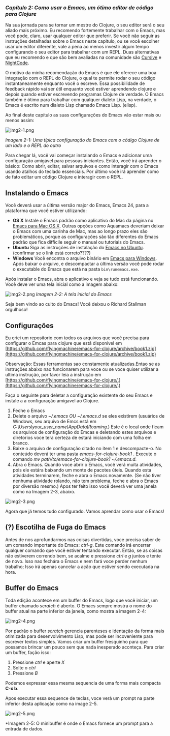 ### *Capítulo 2: Como usar o Emacs, um ótimo editor de código para Clojure*
Na sua jornada para se tornar um mestre do Clojure, o seu editor será o seu aliado mais próximo. Eu recomendo fortemente trabalhar com o Emacs, mas você pode, claro, usar qualquer editor que preferir. Se você não seguir as instruções detalhadas sobre o Emacs neste capitulo, ou se você escolher usar um editor diferente, vale a pena ao menos investir algum tempo configurando o seu editor para trabalhar com um REPL. Duas alternativas que eu recomendo e que são bem avaliadas na comunidade são [Cursive](https://cursive-ide.com/) e [NightCode](https://github.com/oakes/Nightcode).

O motivo da minha recomendação do Emacs é que ele oferece uma boa integração com o REPL do Clojure, o qual te permite rodar o seu código instantaneamente enquanto você o escreve. Essa possibilidade de feedback rápido vai ser útil enquanto você estiver aprendendo clojure e depois quando estiver escrevendo programas Clojure de verdade. O Emacs também é ótimo para trabalhar com qualquer dialeto Lisp, na verdade, o Emacs é escrito num dialeto Lisp chamado Emacs Lisp. (elisp). 

Ao final deste capítulo as suas configurações do Emacs vão estar mais ou menos assim:

![img2-1.png](../imagens/img2-1.png)

*Imagem 2-1: Uma típica configuração do Emacs com o código Clojure de um lado e o REPL do outro*

Para chegar lá, você vai começar instalando o Emacs e adicionar uma configuração amigável para pessoas iniciantes. Então, você irá aprender o básico: Como abrir, editar, salvar arquivos e como interagir com o Emacs usando atalhos do teclado essenciais. Por último você irá aprender como de fato editar um código Clojure e interagir com o REPL.

## Instalando o Emacs
Você deverá usar a última versão major do Emacs, Emacs 24, para a plataforma que você estiver utilizando: 
- **OS X** Instale o Emacs padrão como aplicativo do Mac da página no [Emacs para Mac OS X](https://emacsformacosx.com/). Outras opções como Aquamacs deveriam deixar o Emacs com uma carinha de Mac, mas ao longo prazo eles são problemáticos, porque as configurações são tão diferentes do Emacs padrão que fica difficile seguir o manual ou tutoriais do Emacs.
- **Ubuntu** Siga as instruções de instalação do [Emacs no Ubuntu](https://www.gnu.org/software/emacs/download.html#ubuntu). (confirmar se o link está correto????)
- **Windows** Você encontra o arquivo binário em [Emacs para Windows](https://ftp.gnu.org/gnu/emacs/windows/). Após baixar o arquivo, e descompactar a última versão você pode rodar o executable do Emacs que está na pasta `bin\runemacs.exe`.

Após instalar o Emacs, abra o aplicativo e veja se tudo está funcionando. Você deve ver uma tela inicial como a imagem abaixo:

![img2-2.png](../imagens/img2-2.png)
*Imagem 2-2: A tela inicial do Emacs*

Seja bem vindo ao culto do Emacs! Você deixou o Richard Stallman orgulhoso!

## Configurações

Eu criei um repositorio com todos os arquivos que você precisa para configurar o Emcas para clojure que está disponível em [https://github.com/flyingmachine/emacs-for-clojure/archive/book1.zip](https://github.com/flyingmachine/emacs-for-clojure/archive/book1.zip)

Observação: Essas ferramentas sao constamente atualizadas.Entao se as instruções abaixo nao funcionarem para voce ou se voce quiser utilizar a ultima instrução, por favor leia a instrução em
[https://github.com/flyingmachine/emacs-for-clojure/.](https://github.com/flyingmachine/emacs-for-clojure/.)

Faça o seguinte para deletar a configuração existente do seu Emacs e instale a a configuração amigavel ao Clojure. 

1. Feche o Emacs
2. Delete o arquivo *~/.emacs OU ~/.emacs.d* se eles existirem (usuários de Windows, seu arquivo de Emcs está em *C:\Users\your_user_name\AppData\Roaming*.) Este é o local onde ficam os arquivos de configuração do Emcas e deletando estes arquivos e diretorios voce tera certeza de estará iniciando com uma folha em branco.
3. Baixe o arquivo de configuração citado no item 1 e descompacte-o. No conteúdo deverá ter uma pasta *emacs-for-clojure-book1* . Execute o comando *mv path/to/emacs-for-clojure-book1 ~/.emacs.d.*
4. Abra o Emacs.
Quando voce abrir o Emacs, você verá muita atividades, pois ele estára baixando um monte de pacotes úteis. Quando esta atividades terminarem, feche e abra o Emacs novamente. (Se não tiver nenhuma atividade rolando, não tem problema, feche e abra o Emacs por diversão mesmo.) Apos ter feito isso você deverá ver uma janela como na Imagem 2-3, abaixo. 

![img2-3.png](../imagens/img2-3.png)

Agora que já temos tudo configurado. Vamos aprendar como usar o Emacs!

## (?) Escotilha de Fuga do Emacs

Antes de nos aprofundarmos nas coisas divertidas, voce precisa saber de um comando importante do Emacs: *ctrl-g*. Este comando irá encerrar qualquer comando que você estiver tentando executar. Então, se as coisas não estiverem correndo bem, se acalme e pressione *ctrl* e *g* juntos e tente de novo. Isso nao fechára o Emacs e nem fará voce perder nenhum trabalho; Isso irá apenas cancelar a ação que estiver sendo executada na hora.

## Buffer do Emacs 

Toda edição acontece em um buffer do Emacs, logo que você iniciar, um buffer chamado *scratch* é aberto. O Emacs sempre mostra o nome do buffer atual na parte inferior da janela, como mostra a imagem 2-4:

![img2-4.png](../imagens/img2-4.png)

Por padrão o buffer *scratch* gerencia parenteses e identação da forma mais otimizada para desenvolvimento Lisp, mas pode ser incoveniente para escrever textos simples. Vamos criar um buffer fresquinho para que possamos brincar um pouco sem que nada inesperado aconteça. Para criar um buffer, fação isso:

1. Pressione *ctrl* e aperte *X*
2. Solte o *ctrl*
3. Pressione *B*

Podemos expressar essa mesma sequencia de uma forma mais compacta **C-x b**.

Apos executar essa sequence de teclas, voce verá um prompt na parte inferior desta aplicação como na image 2-5.

![img2-5.png](../imagens/img2-5.png)

*Imagem 2-5: O minibuffer é onde o Emacs fornece um prompt para a entrada de dados.



